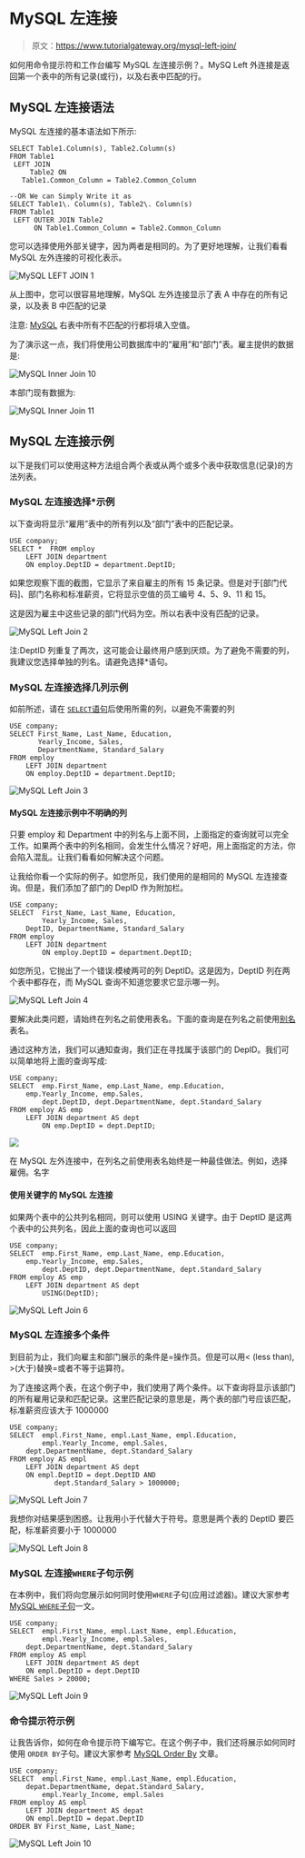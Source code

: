 # MySQL 左连接

> 原文：<https://www.tutorialgateway.org/mysql-left-join/>

如何用命令提示符和工作台编写 MySQL 左连接示例？。MySQ Left 外连接是返回第一个表中的所有记录(或行)，以及右表中匹配的行。

## MySQL 左连接语法

MySQL 左连接的基本语法如下所示:

```
SELECT Table1.Column(s), Table2.Column(s)
FROM Table1
 LEFT JOIN
     Table2 ON
   Table1.Common_Column = Table2.Common_Column

--OR We can Simply Write it as
SELECT Table1\. Column(s), Table2\. Column(s)
FROM Table1
 LEFT OUTER JOIN Table2 
      ON Table1.Common_Column = Table2.Common_Column
```

您可以选择使用外部关键字，因为两者是相同的。为了更好地理解，让我们看看 MySQL 左外连接的可视化表示。

![MySQL LEFT JOIN 1](img/d1864d93cb24d1d470b5613ba5fccc06.png)

从上图中，您可以很容易地理解，MySQL 左外连接显示了表 A 中存在的所有记录，以及表 B 中匹配的记录

注意: [MySQL](https://www.tutorialgateway.org/mysql-tutorial/) 右表中所有不匹配的行都将填入空值。

为了演示这一点，我们将使用公司数据库中的“雇用”和“部门”表。雇主提供的数据是:

![MySQL Inner Join 10](img/5ba27a991d464466543acca0423744d9.png)

本部门现有数据为:

![MySQL Inner Join 11](img/7bd8e584e71b48a9910f4ba758920d7b.png)

## MySQL 左连接示例

以下是我们可以使用这种方法组合两个表或从两个或多个表中获取信息(记录)的方法列表。

### MySQL 左连接选择*示例

以下查询将显示“雇用”表中的所有列以及“部门”表中的匹配记录。

```
USE company;
SELECT *  FROM employ
    LEFT JOIN department
	ON employ.DeptID = department.DeptID;

```

如果您观察下面的截图，它显示了来自雇主的所有 15 条记录。但是对于[部门代码]、部门名称和标准薪资，它将显示空值的员工编号 4、5、9、11 和 15。

这是因为雇主中这些记录的部门代码为空。所以右表中没有匹配的记录。

![MySQL Left Join 2](img/ad2fa5f63304868636a58a55ed1269c4.png)

注:DeptID 列重复了两次，这可能会让最终用户感到厌烦。为了避免不需要的列，我建议您选择单独的列名。请避免选择*语句。

### MySQL 左连接选择几列示例

如前所述，请在 [`SELECT`语句](https://www.tutorialgateway.org/mysql-select-statement/)后使用所需的列，以避免不需要的列

```
USE company;
SELECT First_Name, Last_Name, Education, 
       Yearly_Income, Sales,
       DepartmentName, Standard_Salary
FROM employ
    LEFT JOIN department
	ON employ.DeptID = department.DeptID;
```

![MySQL Left Join 3](img/ed27865b1a65d121ed902dfdb3a2baa5.png)

#### MySQL 左连接示例中不明确的列

只要 employ 和 Department 中的列名与上面不同，上面指定的查询就可以完全工作。如果两个表中的列名相同，会发生什么情况？好吧，用上面指定的方法，你会陷入混乱。让我们看看如何解决这个问题。

让我给你看一个实际的例子。如您所见，我们使用的是相同的 MySQL 左连接查询。但是，我们添加了部门的 DepID 作为附加栏。

```
USE company;
SELECT  First_Name, Last_Name, Education, 
        Yearly_Income, Sales,
	DeptID, DepartmentName, Standard_Salary
FROM employ
	LEFT JOIN department
		ON employ.DeptID = department.DeptID;
```

如您所见，它抛出了一个错误:模棱两可的列 DeptID。这是因为，DeptID 列在两个表中都存在，而 MySQL 查询不知道您要求它显示哪一列。

![MySQL Left Join 4](img/c8d0628e735bbf0c1cb62ccbb9980b3b.png)

要解决此类问题，请始终在列名之前使用表名。下面的查询是在列名之前使用[别名](https://www.tutorialgateway.org/mysql-alias/)表名。

通过这种方法，我们可以通知查询，我们正在寻找属于该部门的 DepID。我们可以简单地将上面的查询写成:

```
USE company;
SELECT  emp.First_Name,	emp.Last_Name, emp.Education,
	emp.Yearly_Income, emp.Sales,
        dept.DeptID, dept.DepartmentName, dept.Standard_Salary
FROM employ AS emp
	LEFT JOIN department AS dept
		ON emp.DeptID = dept.DeptID;
```

![](img/1d80cf5c3af2abaa2dee5654c378bc3a.png)

在 MySQL 左外连接中，在列名之前使用表名始终是一种最佳做法。例如，选择雇佣。名字

#### 使用关键字的 MySQL 左连接

如果两个表中的公共列名相同，则可以使用 USING 关键字。由于 DeptID 是这两个表中的公共列名，因此上面的查询也可以返回

```
USE company;
SELECT  emp.First_Name,	emp.Last_Name, emp.Education,
	emp.Yearly_Income, emp.Sales,
        dept.DeptID, dept.DepartmentName, dept.Standard_Salary
FROM employ AS emp
	LEFT JOIN department AS dept
		USING(DeptID);
```

![MySQL Left Join 6](img/06b03c9db6aeec24ce370c7a4199319b.png)

### MySQL 左连接多个条件

到目前为止，我们向雇主和部门展示的条件是=操作员。但是可以用< (less than), >(大于)替换=或者不等于运算符。

为了连接这两个表，在这个例子中，我们使用了两个条件。以下查询将显示该部门的所有雇用记录和匹配记录。这里匹配记录的意思是，两个表的部门号应该匹配，标准薪资应该大于 1000000

```
USE company;
SELECT  empl.First_Name, empl.Last_Name, empl.Education, 
        empl.Yearly_Income, empl.Sales,
	dept.DepartmentName, dept.Standard_Salary
FROM employ AS empl
    LEFT JOIN department AS dept
	ON empl.DeptID = dept.DeptID AND
           dept.Standard_Salary > 1000000;
```

![MySQL Left Join 7](img/04f124cab778f9e851bb798013b3079e.png)

我想你对结果感到困惑。让我用小于代替大于符号。意思是两个表的 DeptID 要匹配，标准薪资要小于 1000000

![MySQL Left Join 8](img/b89fd4b65e1c7c49c52248ec9acc7a24.png)

### MySQL 左连接`WHERE`子句示例

在本例中，我们将向您展示如何同时使用`WHERE`子句(应用过滤器)。建议大家参考 [MySQL `WHERE`子句](https://www.tutorialgateway.org/mysql-where-clause/)一文。

```
USE company;
SELECT  empl.First_Name, empl.Last_Name, empl.Education, 
        empl.Yearly_Income, empl.Sales,
	dept.DepartmentName, dept.Standard_Salary
FROM employ AS empl
    LEFT JOIN department AS dept
	ON empl.DeptID = dept.DeptID
WHERE Sales > 20000;
```

![MySQL Left Join 9](img/dd2c5836d93f120cc73498e17a7ee82b.png)

### 命令提示符示例

让我告诉你，如何在命令提示符下编写它。在这个例子中，我们还将展示如何同时使用 `ORDER BY`子句。建议大家参考 [MySQL Order By](https://www.tutorialgateway.org/mysql-order-by/) 文章。

```
USE company;
SELECT  empl.First_Name, empl.Last_Name, empl.Education, 
	depat.DepartmentName, depat.Standard_Salary,
        empl.Yearly_Income, empl.Sales
FROM employ AS empl
    LEFT JOIN department AS depat
 	ON empl.DeptID = depat.DeptID
ORDER BY First_Name, Last_Name;
```

![MySQL Left Join 10](img/447f13ac24aebfc431f799d7322a0c64.png)